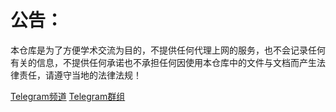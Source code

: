 # 公告：

本仓库是为了方便学术交流为目的，不提供任何代理上网的服务，也不会记录任何有关的信息，不提供任何承诺也不承担任何因使用本仓库中的文件与文档而产生法律责任，请遵守当地的法律法规！

[Telegram频道](http://t.me/PoorTaoist)   [Telegram群组](http://t.me/PapaLaozi) 
